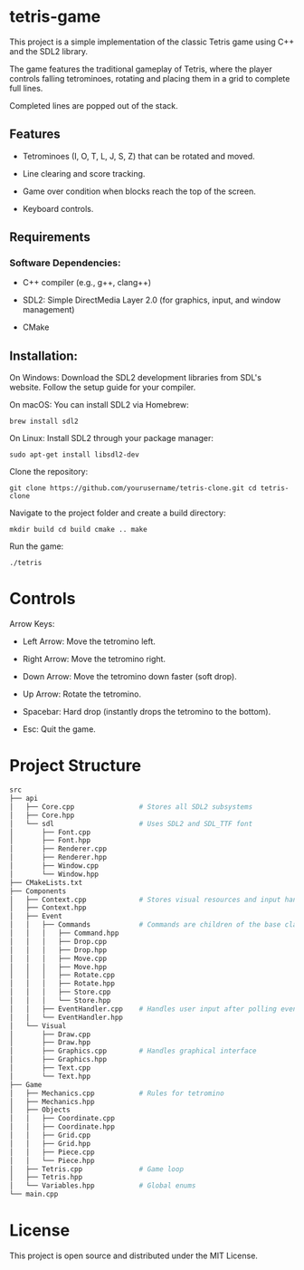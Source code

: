 # tetris-game

This project is a simple implementation of the classic Tetris game using C++ and the
SDL2 library.

The game features the traditional gameplay of Tetris, where the player controls falling
tetrominoes, rotating and placing them in a grid to complete full lines.

Completed lines are popped out of the stack.

## Features

- Tetrominoes (I, O, T, L, J, S, Z) that can be rotated and moved.

- Line clearing and score tracking.

- Game over condition when blocks reach the top of the screen.

- Keyboard controls.
 
## Requirements

### Software Dependencies:

- C++ compiler (e.g., g++, clang++)

- SDL2: Simple DirectMedia Layer 2.0 (for graphics, input, and window management)

- CMake

## Installation:

On Windows: Download the SDL2 development libraries from SDL's website.
Follow the setup guide for your compiler.

On macOS: You can install SDL2 via Homebrew:

`brew install sdl2`

On Linux: Install SDL2 through your package manager:

`sudo apt-get install libsdl2-dev`

Clone the repository:

``
git clone https://github.com/yourusername/tetris-clone.git
cd tetris-clone
``

Navigate to the project folder and create a build directory:

``
mkdir build
cd build
cmake ..
make
``

Run the game:

`./tetris`

# Controls

Arrow Keys:
- Left Arrow: Move the tetromino left.

- Right Arrow: Move the tetromino right.

- Down Arrow: Move the tetromino down faster (soft drop).

- Up Arrow: Rotate the tetromino.

- Spacebar: Hard drop (instantly drops the tetromino to the bottom).

- Esc: Quit the game.

# Project Structure

```bash
src
├── api
│   ├── Core.cpp                # Stores all SDL2 subsystems
│   ├── Core.hpp
│   └── sdl                     # Uses SDL2 and SDL_TTF font
│       ├── Font.cpp
│       ├── Font.hpp
│       ├── Renderer.cpp
│       ├── Renderer.hpp
│       ├── Window.cpp
│       └── Window.hpp
├── CMakeLists.txt
├── Components
│   ├── Context.cpp             # Stores visual resources and input handler
│   ├── Context.hpp
│   ├── Event
│   │   ├── Commands            # Commands are children of the base class Command.hpp
│   │   │   ├── Command.hpp
│   │   │   ├── Drop.cpp
│   │   │   ├── Drop.hpp
│   │   │   ├── Move.cpp
│   │   │   ├── Move.hpp
│   │   │   ├── Rotate.cpp
│   │   │   ├── Rotate.hpp
│   │   │   ├── Store.cpp
│   │   │   └── Store.hpp
│   │   ├── EventHandler.cpp    # Handles user input after polling events 
│   │   └── EventHandler.hpp
│   └── Visual 
│       ├── Draw.cpp
│       ├── Draw.hpp
│       ├── Graphics.cpp        # Handles graphical interface
│       ├── Graphics.hpp
│       ├── Text.cpp
│       └── Text.hpp
├── Game
│   ├── Mechanics.cpp           # Rules for tetromino
│   ├── Mechanics.hpp
│   ├── Objects
│   │   ├── Coordinate.cpp
│   │   ├── Coordinate.hpp
│   │   ├── Grid.cpp
│   │   ├── Grid.hpp
│   │   ├── Piece.cpp
│   │   └── Piece.hpp
│   ├── Tetris.cpp              # Game loop
│   ├── Tetris.hpp
│   └── Variables.hpp           # Global enums
└── main.cpp
```

# License

This project is open source and distributed under the MIT License.
